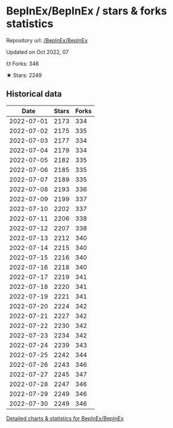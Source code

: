 # BepInEx/BepInEx / stars & forks statistics

Repository url: [/BepInEx/BepInEx](https://github.com/BepInEx/BepInEx)

Updated on Oct 2022, 07

☋ Forks: 346

★ Stars: 2249

## Historical data
| Date | Stars | Forks |
|------|-------|-------|
| 2022-07-01 | 2173 | 334 | 
| 2022-07-02 | 2175 | 335 | 
| 2022-07-03 | 2177 | 334 | 
| 2022-07-04 | 2179 | 334 | 
| 2022-07-05 | 2182 | 335 | 
| 2022-07-06 | 2185 | 335 | 
| 2022-07-07 | 2189 | 335 | 
| 2022-07-08 | 2193 | 336 | 
| 2022-07-09 | 2199 | 337 | 
| 2022-07-10 | 2202 | 337 | 
| 2022-07-11 | 2206 | 338 | 
| 2022-07-12 | 2207 | 338 | 
| 2022-07-13 | 2212 | 340 | 
| 2022-07-14 | 2215 | 340 | 
| 2022-07-15 | 2216 | 340 | 
| 2022-07-16 | 2218 | 340 | 
| 2022-07-17 | 2219 | 341 | 
| 2022-07-18 | 2220 | 341 | 
| 2022-07-19 | 2221 | 341 | 
| 2022-07-20 | 2224 | 342 | 
| 2022-07-21 | 2227 | 342 | 
| 2022-07-22 | 2230 | 342 | 
| 2022-07-23 | 2234 | 342 | 
| 2022-07-24 | 2239 | 343 | 
| 2022-07-25 | 2242 | 344 | 
| 2022-07-26 | 2243 | 346 | 
| 2022-07-27 | 2245 | 347 | 
| 2022-07-28 | 2247 | 346 | 
| 2022-07-29 | 2249 | 346 | 
| 2022-07-30 | 2249 | 346 | 


[Detailed charts & statistics for BepInEx/BepInEx](https://reviewgithub.com/rep/BepInEx/BepInEx)
